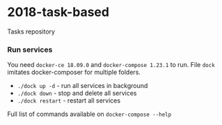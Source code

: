 # 2018-task-based
Tasks repository

### Run services

You need `docker-ce 18.09.0` and `docker-compose 1.23.1` to run. File `dock` imitates docker-composer for multiple folders.

- `./dock up -d` - run all services in background
- `./dock down` - stop and delete all services
- `./dock restart` - restart all services

Full list of commands available on `docker-compose --help`
